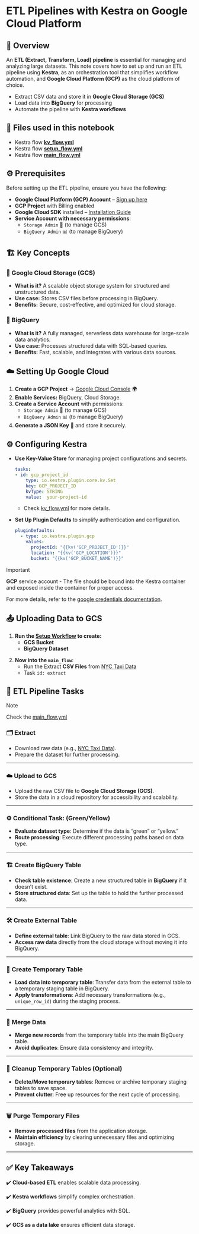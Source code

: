 # ETL Pipelines with Kestra on Google Cloud Platform

## 📌 Overview

An **ETL (Extract, Transform, Load) pipeline** is essential for managing and analyzing large datasets.
This note covers how to set up and run an ETL pipeline using **Kestra**, as an orchestration tool that simplifies workflow automation, and **Google Cloud Platform (GCP)** as the cloud platform of choice.

- Extract CSV data and store it in **Google Cloud Storage (GCS)**
- Load data into **BigQuery** for processing
- Automate the pipeline with **Kestra workflows**

## 📁 Files used in this notebook
- Kestra flow **[kv_flow.yml](#)**
- Kestra flow **[setup_flow.yml](#)**
- Kestra flow **[main_flow.yml](#)**
<!-- TODO - add flows -->

## ⚙️ Prerequisites

Before setting up the ETL pipeline, ensure you have the following:

- **Google Cloud Platform (GCP) Account** – [Sign up here](https://cloud.google.com/)
- **GCP Project** with Billing enabled
- **Google Cloud SDK** installed – [Installation Guide](https://cloud.google.com/sdk/docs/install)
- **Service Account with necessary permissions**:
  - `Storage Admin` 📁 (to manage GCS)
  - `BigQuery Admin` 📊 (to manage BigQuery)


## 🏗️ Key Concepts

### 🔹 Google Cloud Storage (GCS)
- **What is it?** A scalable object storage system for structured and unstructured data.
- **Use case:** Stores CSV files before processing in BigQuery.
- **Benefits:** Secure, cost-effective, and optimized for cloud storage.

### 🔹 BigQuery
- **What is it?** A fully managed, serverless data warehouse for large-scale data analytics.
- **Use case:** Processes structured data with SQL-based queries.
- **Benefits:** Fast, scalable, and integrates with various data sources.

## ☁️ Setting Up Google Cloud
1. **Create a GCP Project** → [Google Cloud Console](https://console.cloud.google.com/) 🌍
2. **Enable Services:** BigQuery, Cloud Storage.
3. **Create a Service Account** with permissions:
   - `Storage Admin` 📁 (to manage GCS)
   - `BigQuery Admin` 📊 (to manage BigQuery)
4. **Generate a JSON Key** 🔑 and store it securely.

## ⚙️ Configuring Kestra
- **Use Key-Value Store** for managing project configurations and secrets.

    ```yml
    tasks:
    - id: gcp_project_id
        type: io.kestra.plugin.core.kv.Set
        key: GCP_PROJECT_ID
        kvType: STRING
        value:  your-project-id
    ```

    - Check [kv_flow.yml](#) for more details.
    <!-- TODO - add flows -->


- **Set Up Plugin Defaults** to simplify authentication and configuration.
  ```yml
  pluginDefaults:
    - type: io.kestra.plugin.gcp
      values:
        projectId: "{{kv('GCP_PROJECT_ID')}}"
        location: "{{kv('GCP_LOCATION')}}"
        bucket: "{{kv('GCP_BUCKET_NAME')}}"
  ```

> [!IMPORTANT]
>
> **GCP** service account - The file should be bound into the Kestra container and exposed inside the container for proper access.
>
>For more details, refer to the [google credentials documentation](https://kestra.io/docs/how-to-guides/google-credentials).


## 📤 Uploading Data to GCS
<!-- TODO add flows -->
1. **Run the [Setup Workflow](#) to create:**
   - **GCS Bucket**
   - **BigQuery Dataset**

<!-- TODO add flows -->
2. **Now into the `main_flow`**:
    - Run the Extract **CSV Files** from [NYC Taxi Data](https://github.com/DataTalksClub/nyc-tlc-data/releases)
    - Task `id: extract`


## 🔄 ETL Pipeline Tasks 

> [!NOTE]
> 
> Check the [main_flow.yml](#)

### 🗂️ **Extract**
- Download raw data (e.g., [NYC Taxi Data](https://github.com/DataTalksClub/nyc-tlc-data/releases)).
- Prepare the dataset for further processing.

---

### ☁️ **Upload to GCS**
- Upload the raw CSV file to **Google Cloud Storage (GCS)**.
- Store the data in a cloud repository for accessibility and scalability.

---

### ⚙️ **Conditional Task: (Green/Yellow)**
- **Evaluate dataset type**: Determine if the data is “green” or “yellow.”
- **Route processing**: Execute different processing paths based on data type.

---

### 🏗️ **Create BigQuery Table**
- **Check table existence**: Create a new structured table in **BigQuery** if it doesn’t exist.
- **Store structured data**: Set up the table to hold the further processed data.

---

### 🛠️ **Create External Table**
- **Define external table**: Link BigQuery to the raw data stored in GCS.
- **Access raw data** directly from the cloud storage without moving it into BigQuery.

---

### 📝 **Create Temporary Table**
- **Load data into temporary table**: Transfer data from the external table to a temporary staging table in BigQuery.
- **Apply transformations**: Add necessary transformations (e.g., `unique_row_id`) during the staging process.

---

### 🔄 **Merge Data**
- **Merge new records** from the temporary table into the main BigQuery table.
- **Avoid duplicates**: Ensure data consistency and integrity.

---

### 🧹 **Cleanup Temporary Tables (Optional)**
- **Delete/Move temporary tables**: Remove or archive temporary staging tables to save space.
- **Prevent clutter**: Free up resources for the next cycle of processing.

---

### 🗑️ **Purge Temporary Files**
- **Remove processed files** from the application storage.
- **Maintain efficiency** by clearing unnecessary files and optimizing storage.

---

## ✅ Key Takeaways
✔️ **Cloud-based ETL** enables scalable data processing.

✔️ **Kestra workflows** simplify complex orchestration.

✔️ **BigQuery** provides powerful analytics with SQL.

✔️ **GCS as a data lake** ensures efficient data storage.

